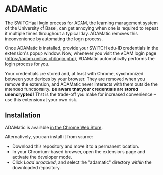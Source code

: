 # ADAMatic

The SWITCHaai login process for ADAM, the learning management system of the University of Basel, can get annoying when one is required to repeat it multiple times throughout a typical day. ADAMatic removes this inconvenience by automating the login process.

Once ADAMatic is installed, provide your SWITCH edu-ID credentials in the extension's popup window. Now, whenever you visit the ADAM login page (https://adam.unibas.ch/login.php), ADAMatic automatically performs the login process for you.

Your credentials are stored and, at least with Chrome, synchronized between your devices by your browser. They are removed when you remove the extension, and ADAMatic never interacts with them outside the intended functionality. **Be aware that your credentials are stored unencrypted!** That is the trade-off you make for increased convenience – use this extension at your own risk.

## Installation

ADAMatic is available [in the Chrome Web Store](https://chromewebstore.google.com/detail/falhcaokchhdmcihdbjkgmmmgkdiijpd).

Alternatively, you can install it from source:

- Download this repository and move it to a permanent location.
- In your Chromium-based browser, open the extensions page and activate the developer mode.
- Click *Load unpacked*, and select the "adamatic" directory *within* the downloaded repository.
